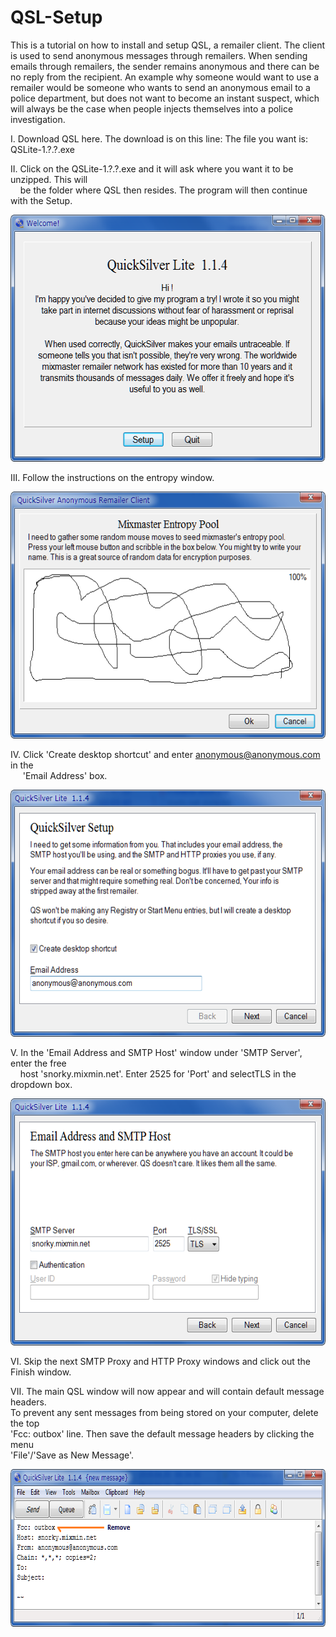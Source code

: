 # QSL-Setup
This is a tutorial on how to install and setup QSL, a remailer client.  The client is used to send anonymous messages through remailers.  When sending emails through remailers, the sender remains anonymous and there can be no reply from the recipient.  An example why someone would want to use a remailer would be someone who wants to send an anonymous email to a police department, but does not want to become an instant suspect, which will always be the case when people injects themselves into a police investigation.

I. Download QSL here.  The download is on this line: The file you want is: QSLite-1.?.?.exe

II. Click on the QSLite-1.?.?.exe and it will ask where you want it to be unzipped.  This will  
&nbsp;&nbsp;&nbsp;&nbsp;be the folder where QSL then resides. The program will then continue with the Setup.
  
<p align="left">
  <img src="/images/QSLintro.png" width="570" height="395">
</p>
  
III. Follow the instructions on the entropy window.  
  
  <p align="left">
  <img src="/images/QSLenthropy.png" width="570" height="395">
</p>
  
IV. Click 'Create desktop shortcut' and enter anonymous@anonymous.com in the  
&nbsp;&nbsp;&nbsp;&nbsp;&nbsp;'Email Address' box.
  
  <p align="left">
  <img src="/images/QSLemail.png" width="570" height="395">
</p>
  
V. In the 'Email Address and SMTP Host' window under 'SMTP Server', enter the free  
&nbsp;&nbsp;&nbsp;&nbsp;host 'snorky.mixmin.net'. Enter 2525 for 'Port' and  selectTLS in the dropdown box.  
  
  <p align="left">
  <img src="/images/QSLsmtpserver.png" width="570" height="395">
</p>
  
VI. Skip the next SMTP Proxy and HTTP Proxy windows and click out the Finish window.
  
VII. The main QSL window will now appear and will contain default message headers.  
To prevent any sent messages from being stored on your computer, delete the top  
'Fcc: outbox' line.  Then save the default message headers by clicking the menu  
'File'/'Save as New Message'.
  
  <p align="left">
  <img src="/images/QSLtoemail.png" width="727" height="252">
</p>
  
